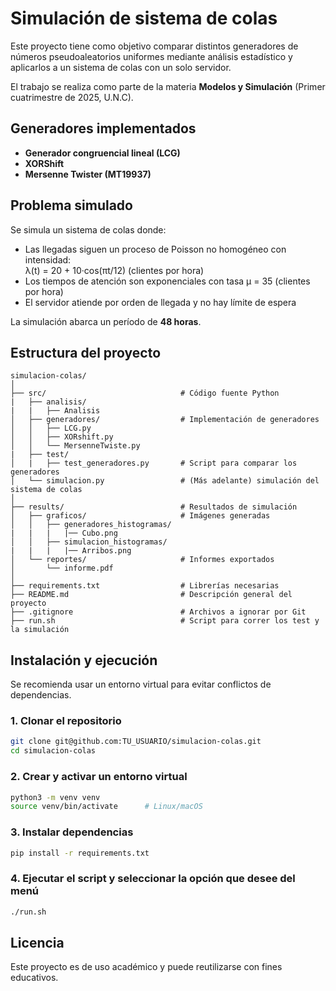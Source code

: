 # Simulación de sistema de colas

Este proyecto tiene como objetivo comparar distintos generadores de números pseudoaleatorios uniformes mediante análisis estadístico y aplicarlos a un sistema de colas con un solo servidor.

El trabajo se realiza como parte de la materia **Modelos y Simulación** (Primer cuatrimestre de 2025, U.N.C).

## Generadores implementados

- **Generador congruencial lineal (LCG)**
- **XORShift**
- **Mersenne Twister (MT19937)**

## Problema simulado

Se simula un sistema de colas donde:

- Las llegadas siguen un proceso de Poisson no homogéneo con intensidad:  
  λ(t) = 20 + 10·cos(πt/12) (clientes por hora)
- Los tiempos de atención son exponenciales con tasa μ = 35 (clientes por hora)
- El servidor atiende por orden de llegada y no hay límite de espera

La simulación abarca un período de **48 horas**.

## Estructura del proyecto

```
simulacion-colas/
│
├── src/                              # Código fuente Python
|   ├── analisis/
|   |   ├── Analisis
│   ├── generadores/                  # Implementación de generadores
│   │   ├── LCG.py
│   │   ├── XORshift.py
│   │   └── MersenneTwiste.py
|   ├── test/
│   |   ├── test_generadores.py       # Script para comparar los generadores
│   └── simulacion.py                 # (Más adelante) simulación del sistema de colas
│
├── results/                          # Resultados de simulación
│   ├── graficos/                     # Imágenes generadas
│   │   ├── generadores_histogramas/
|   |   |   |── Cubo.png
│   │   ├── simulacion_histogramas/
|   |   |   |── Arribos.png
│   └── reportes/                     # Informes exportados
│       └── informe.pdf
│
├── requirements.txt                  # Librerías necesarias
├── README.md                         # Descripción general del proyecto
├── .gitignore                        # Archivos a ignorar por Git
├── run.sh                            # Script para correr los test y la simulación

```

## Instalación y ejecución

Se recomienda usar un entorno virtual para evitar conflictos de dependencias.

### 1. Clonar el repositorio

```bash
git clone git@github.com:TU_USUARIO/simulacion-colas.git
cd simulacion-colas
```

### 2. Crear y activar un entorno virtual

```bash
python3 -m venv venv
source venv/bin/activate      # Linux/macOS
```

### 3. Instalar dependencias

```bash
pip install -r requirements.txt
```

### 4. Ejecutar el script y seleccionar la opción que desee del menú

```bash
./run.sh
```

## Licencia

Este proyecto es de uso académico y puede reutilizarse con fines educativos.
